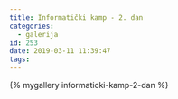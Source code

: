 ```yaml
---
title: Informatički kamp - 2. dan
categories:
  - galerija
id: 253
date: 2019-03-11 11:39:47
tags:
---
```


{% mygallery informaticki-kamp-2-dan %}